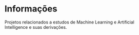 # Informações

Projetos relacionados a estudos de Machine Learning e Artificial Intelligence e suas derivações.
